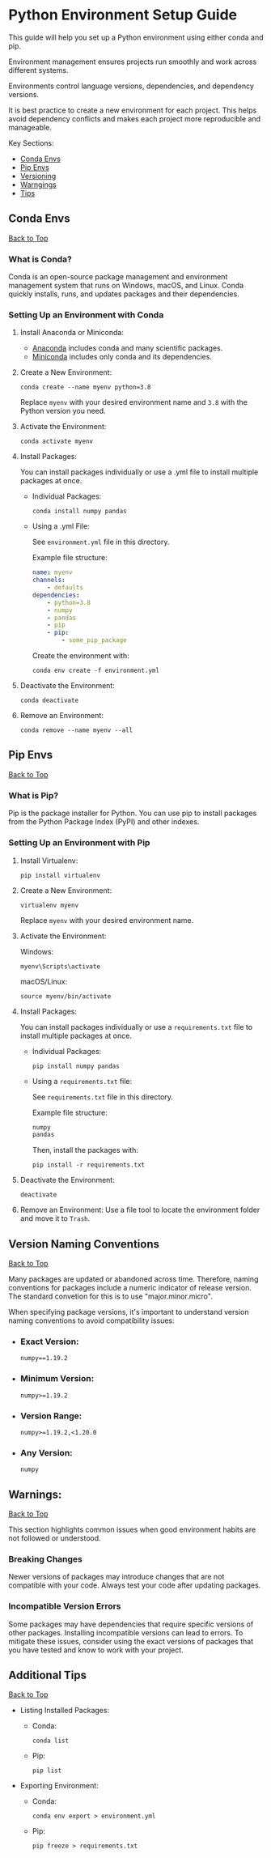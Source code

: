 # Python Environment Setup Guide

This guide will help you set up a Python environment using either conda and pip. 

Environment management ensures projects run smoothly and work across different systems.

Environments control language versions, dependencies, and dependency versions.

It is best practice to create a new environment for each project. This helps avoid dependency conflicts and makes each project more reproducible and manageable.

Key Sections:
- [Conda Envs](#conda-envs)
- [Pip Envs](#pip-envs)
- [Versioning](#version-naming-conventions)
- [Warngings](#warnings)
- [Tips](#additional-tips)

## Conda Envs
[Back to Top](#python-environment-setup-guide)
### What is Conda?
Conda is an open-source package management and environment management system that runs on Windows, macOS, and Linux. Conda quickly installs, runs, and updates packages and their dependencies.

### Setting Up an Environment with Conda
1. Install Anaconda or Miniconda:

    - [Anaconda](https://www.anaconda.com/) includes conda and many scientific packages.
    - [Miniconda](https://docs.anaconda.com/free/miniconda/) includes only conda and its dependencies.

1. Create a New Environment:

    ```conda create --name myenv python=3.8```
    
    Replace `myenv` with your desired environment name and `3.8` with the Python version you need.

1. Activate the Environment:

    ```conda activate myenv```

1. Install Packages:

    You can install packages individually or use a .yml file to install multiple packages at once.

    - Individual Packages:

        ```conda install numpy pandas```

    - Using a .yml File:

        See `environment.yml` file in this directory.

        Example file structure:

        ```yaml
        name: myenv
        channels:
            - defaults
        dependencies:
            - python=3.8
            - numpy
            - pandas
            - pip
            - pip:
                - some_pip_package
        ```

        Create the environment with:

        ```conda env create -f environment.yml```

1. Deactivate the Environment:

    ```conda deactivate```

1. Remove an Environment:

    ```conda remove --name myenv --all```

## Pip Envs
[Back to Top](#python-environment-setup-guide)
### What is Pip?
Pip is the package installer for Python. You can use pip to install packages from the Python Package Index (PyPI) and other indexes.

### Setting Up an Environment with Pip
1. Install Virtualenv:

    ```pip install virtualenv```

1. Create a New Environment:

    ```virtualenv myenv```

    Replace `myenv` with your desired environment name.

1. Activate the Environment:

    Windows:

    ```myenv\Scripts\activate```

    macOS/Linux:

    ```source myenv/bin/activate```

1. Install Packages:

    You can install packages individually or use a `requirements.txt` file to install multiple packages at once.

    - Individual Packages:

        ```pip install numpy pandas```

    - Using a `requirements.txt` file:

        See `requirements.txt` file in this directory.

        Example file structure:
        
        ```txt
        numpy
        pandas
        ```

        Then, install the packages with:

        ```pip install -r requirements.txt```

1. Deactivate the Environment:

    ```deactivate```

1. Remove an Environment:
    Use a file tool to locate the environment folder and move it to `Trash`.

## Version Naming Conventions
[Back to Top](#python-environment-setup-guide)

Many packages are updated or abandoned across time. Therefore, naming conventions for packages include a numeric indicator of release version. The standard convetion for this is to use "major.minor.micro".

When specifying package versions, it's important to understand version naming conventions to avoid compatibility issues:

- ### Exact Version:

    ```numpy==1.19.2```

- ### Minimum Version:

    ```numpy>=1.19.2```

- ### Version Range:

    ```numpy>=1.19.2,<1.20.0```

- ### Any Version:

    ```numpy```


## Warnings: 
[Back to Top](#python-environment-setup-guide)

This section highlights common issues when good environment habits are not followed or understood. 

### Breaking Changes
Newer versions of packages may introduce changes that are not compatible with your code. Always test your code after updating packages.

### Incompatible Version Errors
Some packages may have dependencies that require specific versions of other packages. Installing incompatible versions can lead to errors.
To mitigate these issues, consider using the exact versions of packages that you have tested and know to work with your project.

## Additional Tips
[Back to Top](#python-environment-setup-guide)

- Listing Installed Packages:

    - Conda:
    
        ```conda list```

    - Pip:

        ```pip list```

- Exporting Environment:

    - Conda:

        ```conda env export > environment.yml```

    - Pip:

        ```pip freeze > requirements.txt```
